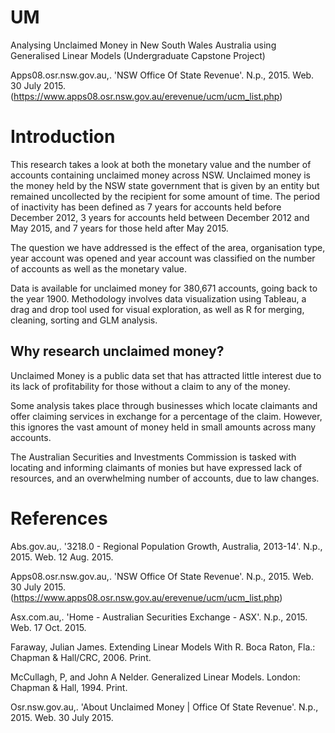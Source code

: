 # UM
Analysing Unclaimed Money in New South Wales Australia using Generalised Linear Models (Undergraduate Capstone Project)

Apps08.osr.nsw.gov.au,. 'NSW Office Of State Revenue'. N.p., 2015. Web. 30 July 2015.
(https://www.apps08.osr.nsw.gov.au/erevenue/ucm/ucm_list.php)

# Introduction

This research takes a look at both the monetary value and the number of accounts containing unclaimed money across NSW. Unclaimed money is the money held by the NSW state government that is given by an entity but remained uncollected by the recipient for some amount of time. The period of inactivity has been defined as 7 years for accounts held before December 2012, 3 years for accounts held between December 2012 and May 2015, and 7 years for those held after May 2015.

The question we have addressed is the effect of the area, organisation type, year account was opened and year account was classified on the number of accounts as well as the monetary value. 

Data is available for unclaimed money for 380,671 accounts, going back to the year 1900. Methodology involves data visualization using Tableau, a drag and drop tool used for visual exploration, as well as R for merging, cleaning, sorting and GLM analysis.


## Why research unclaimed money?

Unclaimed Money is a public data set that has attracted little interest due to its lack of profitability for those without a claim to any of the money. 

Some analysis takes place through businesses which locate claimants and offer claiming services in exchange for a percentage of the claim. However, this ignores the vast amount of money held in small amounts across many accounts. 

The Australian Securities and Investments Commission is tasked with locating and informing claimants of monies but have expressed lack of resources, and an overwhelming number of accounts, due to law changes.

# References

Abs.gov.au,. '3218.0 -  Regional Population Growth, Australia, 2013-14'. N.p., 2015. Web. 12 Aug. 2015.

Apps08.osr.nsw.gov.au,. 'NSW Office Of State Revenue'. N.p., 2015. Web. 30 July 2015.
(https://www.apps08.osr.nsw.gov.au/erevenue/ucm/ucm_list.php)

Asx.com.au,. 'Home - Australian Securities Exchange - ASX'. N.p., 2015. Web. 17 Oct. 2015.

Faraway, Julian James. Extending Linear Models With R. Boca Raton, Fla.: Chapman & Hall/CRC, 2006. Print.

McCullagh, P, and John A Nelder. Generalized Linear Models. London: Chapman & Hall, 1994. Print.

Osr.nsw.gov.au,. 'About Unclaimed Money | Office Of State Revenue'. N.p., 2015. Web. 30 July 2015.
